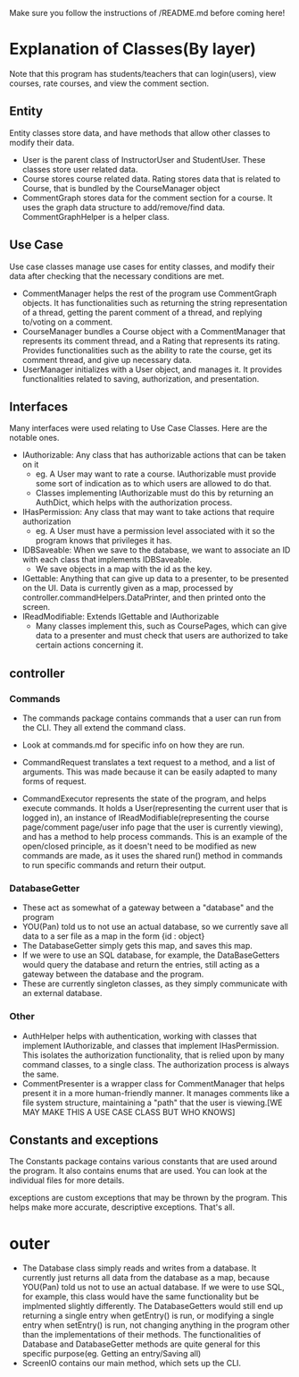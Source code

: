 Make sure you follow the instructions of /README.md before coming here!

# Explanation of Classes(By layer)

Note that this program has students/teachers that can login(users), view courses, rate courses, and view the comment
section.

## Entity

Entity classes store data, and have methods that allow other classes to modify their data.

- User is the parent class of InstructorUser and StudentUser. These classes store user related data.
- Course stores course related data. Rating stores data that is related to Course, that is bundled by the CourseManager
  object
- CommentGraph stores data for the comment section for a course. It uses the graph data structure to add/remove/find
  data. CommentGraphHelper is a helper class.

## Use Case

Use case classes manage use cases for entity classes, and modify their data after checking that the necessary conditions
are met.

- CommentManager helps the rest of the program use CommentGraph objects. It has functionalities such as returning the
  string representation of a thread, getting the parent comment of a thread, and replying to/voting on a comment.
- CourseManager bundles a Course object with a CommentManager that represents its comment thread, and a Rating that
  represents its rating. Provides functionalities such as the ability to rate the course, get its comment thread, and
  give up necessary data.
- UserManager initializes with a User object, and manages it. It provides functionalities related to saving,
  authorization, and presentation.

## Interfaces

Many interfaces were used relating to Use Case Classes. Here are the notable ones.

- IAuthorizable: Any class that has authorizable actions that can be taken on it
    - eg. A User may want to rate a course. IAuthorizable must provide some sort of indication as to which users are
      allowed to do that.
    - Classes implementing IAuthorizable must do this by returning an AuthDict, which helps with the authorization
      process.
- IHasPermission: Any class that may want to take actions that require authorization
    - eg. A User must have a permission level associated with it so the program knows that privileges it has.
- IDBSaveable: When we save to the database, we want to associate an ID with each class that implements IDBSaveable.
    - We save objects in a map with the id as the key.
- IGettable: Anything that can give up data to a presenter, to be presented on the UI. 
Data is currently given as a map, processed by controller.commandHelpers.DataPrinter, and then printed
onto the screen.
- IReadModifiable: Extends IGettable and IAuthorizable
    - Many classes implement this, such as CoursePages, which can give data to a presenter and must check that users are
      authorized to take certain actions concerning it.

## controller

### Commands

- The commands package contains commands that a user can run from the CLI. They all extend the command class.
- Look at commands.md for specific info on how they are run.

- CommandRequest translates a text request to a method, and a list of arguments. This was made because it can be easily
  adapted to many forms of request.
- CommandExecutor represents the state of the program, and helps execute commands. It holds a User(representing the
  current user that is logged in), an instance of IReadModifiable(representing the course page/comment page/user info
  page that the user is currently viewing), and has a method to help process commands. This is an example of the
  open/closed principle, as it doesn't need to be modified as new commands are made, as it uses the shared run() method in commands to
  run specific commands and return their output.

### DatabaseGetter

- These act as somewhat of a gateway between a "database" and the program
- YOU(Pan) told us to not use an actual database, so we currently save all data to a ser file as a map in the form {id :
  object}
- The DatabaseGetter simply gets this map, and saves this map.
- If we were to use an SQL database, for example, the DataBaseGetters would query the database and return the entries,
  still acting as a gateway between the database and the program.
- These are currently singleton classes, as they simply communicate with an external database.

### Other

- AuthHelper helps with authentication, working with classes that implement IAuthorizable, and classes that implement
  IHasPermission. This isolates the authorization functionality, that is relied upon by many command classes, to a
  single class. The authorization process is always the same.
- CommentPresenter is a wrapper class for CommentManager that helps present it in a more human-friendly manner. It
  manages comments like a file system structure, maintaining a "path" that the user is
  viewing.[WE MAY MAKE THIS A USE CASE CLASS BUT WHO KNOWS]

## Constants and exceptions

The Constants package contains various constants that are used around the program. It also contains enums that are used.
You can look at the individual files for more details.

exceptions are custom exceptions that may be thrown by the program. This helps make more accurate, descriptive
exceptions. That's all.

# outer

- The Database class simply reads and writes from a database. It currently just returns all data from the database as a
  map, because YOU(Pan) told us not to use an actual database. If we were to use SQL, for example, this class would have
  the same functionality but be implmented slightly differently. The DatabaseGetters would still end up returning a
  single entry when getEntry() is run, or modifying a single entry when setEntry() is run, not changing anything in the
  program other than the implementations of their methods. The functionalities of Database and DatabaseGetter methods
  are quite general for this specific purpose(eg. Getting an entry/Saving all)
- ScreenIO contains our main method, which sets up the CLI.
